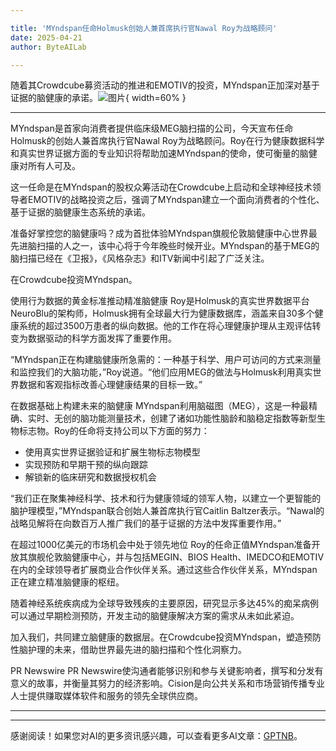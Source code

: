 ```yaml
---

title: 'MYndspan任命Holmusk创始人兼首席执行官Nawal Roy为战略顾问'
date: 2025-04-21
author: ByteAILab

---
```


随着其Crowdcube募资活动的推进和EMOTIV的投资，MYndspan正加深对基于证据的脑健康的承诺。![图片](https://ai-techpark.com/wp-content/uploads/MYndspan.jpg){ width=60% }

---
MYndspan是首家向消费者提供临床级MEG脑扫描的公司，今天宣布任命Holmusk的创始人兼首席执行官Nawal Roy为战略顾问。Roy在行为健康数据科学和真实世界证据方面的专业知识将帮助加速MYndspan的使命，使可衡量的脑健康对所有人可及。

这一任命是在MYndspan的股权众筹活动在Crowdcube上启动和全球神经技术领导者EMOTIV的战略投资之后，强调了MYndspan建立一个面向消费者的个性化、基于证据的脑健康生态系统的承诺。

准备好掌控您的脑健康吗？成为首批体验MYndspan旗舰伦敦脑健康中心世界最先进脑扫描的人之一，该中心将于今年晚些时候开业。MYndspan的基于MEG的脑扫描已经在《卫报》，《风格杂志》和ITV新闻中引起了广泛关注。

在Crowdcube投资MYndspan。

使用行为数据的黄金标准推动精准脑健康
Roy是Holmusk的真实世界数据平台NeuroBlu的架构师，Holmusk拥有全球最大行为健康数据库，涵盖来自30多个健康系统的超过3500万患者的纵向数据。他的工作在将心理健康护理从主观评估转变为数据驱动的科学方面发挥了重要作用。

“MYndspan正在构建脑健康所急需的：一种基于科学、用户可访问的方式来测量和监控我们的大脑功能，”Roy说道。“他们应用MEG的做法与Holmusk利用真实世界数据和客观指标改善心理健康结果的目标一致。”

在数据基础上构建未来的脑健康
MYndspan利用脑磁图（MEG），这是一种最精确、实时、无创的脑功能测量技术，创建了诸如功能性脑龄和脑稳定指数等新型生物标志物。Roy的任命将支持公司以下方面的努力：

- 使用真实世界证据验证和扩展生物标志物模型
- 实现预防和早期干预的纵向跟踪
- 解锁新的临床研究和数据授权机会

“我们正在聚集神经科学、技术和行为健康领域的领军人物，以建立一个更智能的脑护理模型，”MYndspan联合创始人兼首席执行官Caitlin Baltzer表示。“Nawal的战略见解将在向数百万人推广我们的基于证据的方法中发挥重要作用。”

在超过1000亿美元的市场机会中处于领先地位
Roy的任命正值MYndspan准备开放其旗舰伦敦脑健康中心，并与包括MEGIN、BIOS Health、IMEDCO和EMOTIV在内的全球领导者扩展商业合作伙伴关系。通过这些合作伙伴关系，MYndspan正在建立精准脑健康的枢纽。

随着神经系统疾病成为全球导致残疾的主要原因，研究显示多达45%的痴呆病例可以通过早期检测预防，开发主动的脑健康解决方案的需求从未如此紧迫。

加入我们，共同建立脑健康的数据层。在Crowdcube投资MYndspan，塑造预防性脑护理的未来，借助世界最先进的脑扫描和个性化洞察力。

PR Newswire PR Newswire使沟通者能够识别和参与关键影响者，撰写和分发有意义的故事，并衡量其努力的经济影响。Cision是向公共关系和市场营销传播专业人士提供赚取媒体软件和服务的领先全球供应商。

---
---
感谢阅读！如果您对AI的更多资讯感兴趣，可以查看更多AI文章：[GPTNB](https://gptnb.com)。